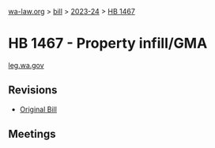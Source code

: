 [wa-law.org](/) > [bill](/bill/) > [2023-24](/bill/2023-24/) > [HB 1467](/bill/2023-24/hb/1467/)

# HB 1467 - Property infill/GMA
[leg.wa.gov](https://app.leg.wa.gov/billsummary?BillNumber=1467&Year=2023&Initiative=false)

## Revisions
* [Original Bill](1/)

## Meetings